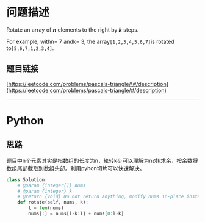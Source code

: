 # 问题描述

Rotate an array of _**n**_ elements to the right by _**k**_ steps.

For example, withn= 7 andk= 3, the array`[1,2,3,4,5,6,7]`is rotated to`[5,6,7,1,2,3,4]`.

## 题目链接

[https://leetcode.com/problems/pascals-triangle/\#/description](https://leetcode.com/problems/pascals-triangle/#/description)

---

# Python

## 思路
题目中n个元素其实是指数组的长度为n，轮转k步可以理解为n对k求余，按余数将数组尾部截取到数组头部。利用pyhon切片可以快速解决。


```py
class Solution:
    # @param {integer[]} nums
    # @param {integer} k
    # @return {void} Do not return anything, modify nums in-place instead.
    def rotate(self, nums, k):
        l = len(nums)
        nums[:] = nums[l-k:l] + nums[0:l-k]
```

